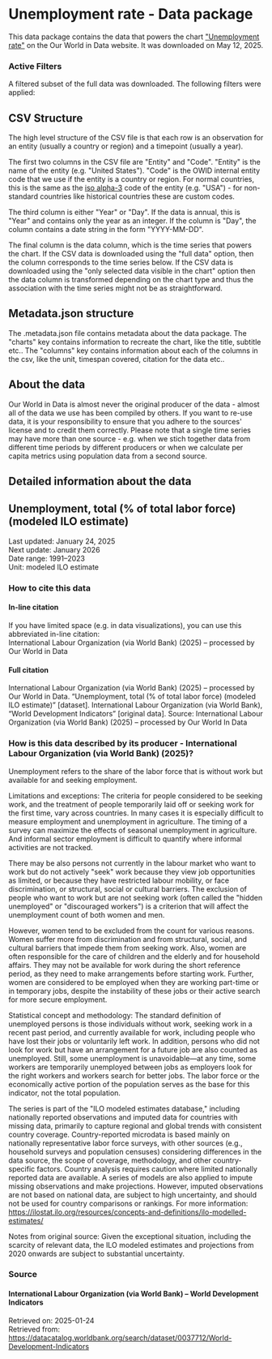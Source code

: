 # Unemployment rate - Data package

This data package contains the data that powers the chart ["Unemployment rate"](https://ourworldindata.org/grapher/unemployment-rate?v=1&csvType=full&useColumnShortNames=false) on the Our World in Data website. It was downloaded on May 12, 2025.

### Active Filters

A filtered subset of the full data was downloaded. The following filters were applied:

## CSV Structure

The high level structure of the CSV file is that each row is an observation for an entity (usually a country or region) and a timepoint (usually a year).

The first two columns in the CSV file are "Entity" and "Code". "Entity" is the name of the entity (e.g. "United States"). "Code" is the OWID internal entity code that we use if the entity is a country or region. For normal countries, this is the same as the [iso alpha-3](https://en.wikipedia.org/wiki/ISO_3166-1_alpha-3) code of the entity (e.g. "USA") - for non-standard countries like historical countries these are custom codes.

The third column is either "Year" or "Day". If the data is annual, this is "Year" and contains only the year as an integer. If the column is "Day", the column contains a date string in the form "YYYY-MM-DD".

The final column is the data column, which is the time series that powers the chart. If the CSV data is downloaded using the "full data" option, then the column corresponds to the time series below. If the CSV data is downloaded using the "only selected data visible in the chart" option then the data column is transformed depending on the chart type and thus the association with the time series might not be as straightforward.

## Metadata.json structure

The .metadata.json file contains metadata about the data package. The "charts" key contains information to recreate the chart, like the title, subtitle etc.. The "columns" key contains information about each of the columns in the csv, like the unit, timespan covered, citation for the data etc..

## About the data

Our World in Data is almost never the original producer of the data - almost all of the data we use has been compiled by others. If you want to re-use data, it is your responsibility to ensure that you adhere to the sources' license and to credit them correctly. Please note that a single time series may have more than one source - e.g. when we stich together data from different time periods by different producers or when we calculate per capita metrics using population data from a second source.

## Detailed information about the data


## Unemployment, total (% of total labor force) (modeled ILO estimate)
Last updated: January 24, 2025  
Next update: January 2026  
Date range: 1991–2023  
Unit: modeled ILO estimate  


### How to cite this data

#### In-line citation
If you have limited space (e.g. in data visualizations), you can use this abbreviated in-line citation:  
International Labour Organization (via World Bank) (2025) – processed by Our World in Data

#### Full citation
International Labour Organization (via World Bank) (2025) – processed by Our World in Data. “Unemployment, total (% of total labor force) (modeled ILO estimate)” [dataset]. International Labour Organization (via World Bank), “World Development Indicators” [original data].
Source: International Labour Organization (via World Bank) (2025) – processed by Our World In Data

### How is this data described by its producer - International Labour Organization (via World Bank) (2025)?
Unemployment refers to the share of the labor force that is without work but available for and seeking employment.

Limitations and exceptions: The criteria for people considered to be seeking work, and the treatment of people temporarily laid off or seeking work for the first time, vary across countries. In many cases it is especially difficult to measure employment and unemployment in agriculture. The timing of a survey can maximize the effects of seasonal unemployment in agriculture. And informal sector employment is difficult to quantify where informal activities are not tracked.

There may be also persons not currently in the labour market who want to work but do not actively "seek" work because they view job opportunities as limited, or because they have restricted labour mobility, or face discrimination, or structural, social or cultural barriers. The exclusion of people who want to work but are not seeking work (often called the "hidden unemployed" or "discouraged workers") is a criterion that will affect the unemployment count of both women and men.

However, women tend to be excluded from the count for various reasons. Women suffer more from discrimination and from structural, social, and cultural barriers that impede them from seeking work. Also, women are often responsible for the care of children and the elderly and for household affairs. They may not be available for work during the short reference period, as they need to make arrangements before starting work. Further, women are considered to be employed when they are working part-time or in temporary jobs, despite the instability of these jobs or their active search for more secure employment.

Statistical concept and methodology: The standard definition of unemployed persons is those individuals without work, seeking work in a recent past period, and currently available for work, including people who have lost their jobs or voluntarily left work. In addition, persons who did not look for work but have an arrangement for a future job are also counted as unemployed. Still, some unemployment is unavoidable—at any time, some workers are temporarily unemployed between jobs as employers look for the right workers and workers search for better jobs. The labor force or the economically active portion of the population serves as the base for this indicator, not the total population.

The series is part of the "ILO modeled estimates database," including nationally reported observations and imputed data for countries with missing data, primarily to capture regional and global trends with consistent country coverage. Country-reported microdata is based mainly on nationally representative labor force surveys, with other sources (e.g., household surveys and population censuses) considering differences in the data source, the scope of coverage, methodology, and other country-specific factors. Country analysis requires caution where limited nationally reported data are available. A series of models are also applied to impute missing observations and make projections. However, imputed observations are not based on national data, are subject to high uncertainty, and should not be used for country comparisons or rankings. For more information: https://ilostat.ilo.org/resources/concepts-and-definitions/ilo-modelled-estimates/

Notes from original source: Given the exceptional situation, including the scarcity of relevant data, the ILO modeled estimates and projections from 2020 onwards are subject to substantial uncertainty.

### Source

#### International Labour Organization (via World Bank) – World Development Indicators
Retrieved on: 2025-01-24  
Retrieved from: https://datacatalog.worldbank.org/search/dataset/0037712/World-Development-Indicators  


    
